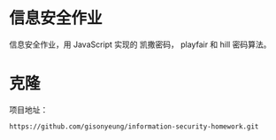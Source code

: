 # 信息安全作业
信息安全作业，用 JavaScript 实现的 凯撒密码， playfair 和 hill 密码算法。

# 克隆
项目地址：
```
https://github.com/gisonyeung/information-security-homework.git
```